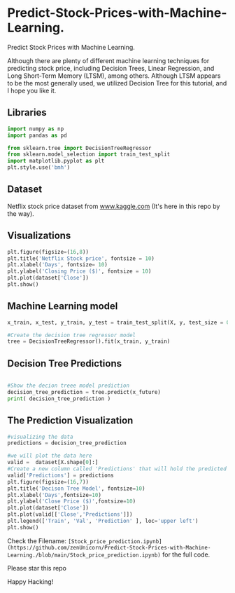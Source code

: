 # Predict-Stock-Prices-with-Machine-Learning.
Predict Stock Prices with Machine Learning.

Although there are plenty of different machine learning techniques for predicting stock price, including Decision Trees, Linear Regression, and Long Short-Term Memory (LTSM), among others. Although LTSM appears to be the most generally used, we utilized Decision Tree for this tutorial, and I hope you like it.

## Libraries
```python
import numpy as np
import pandas as pd

from sklearn.tree import DecisionTreeRegressor
from sklearn.model_selection import train_test_split
import matplotlib.pyplot as plt
plt.style.use('bmh')
```

## Dataset
Netflix stock price dataset from www.kaggle.com (It's here in this repo by the way).

## Visualizations

```python
plt.figure(figsize=(16,8))
plt.title('Netflix Stock price', fontsize = 10)
plt.xlabel('Days', fontsize= 10)
plt.ylabel('Closing Price ($)', fontsize = 10)
plt.plot(dataset['Close'])
plt.show()
```

## Machine Learning model
```python
x_train, x_test, y_train, y_test = train_test_split(X, y, test_size = 0.40)

#Create the decision tree regressor model
tree = DecisionTreeRegressor().fit(x_train, y_train)
```

## Decision Tree Predictions
```python

#Show the decion treee model prediction
decision_tree_prediction = tree.predict(x_future)
print( decision_tree_prediction )
```

## The Prediction Visualization
```python
#visualizing the data
predictions = decision_tree_prediction

#we will plot the data here
valid =  dataset[X.shape[0]:]
#Create a new column called 'Predictions' that will hold the predicted prices
valid['Predictions'] = predictions 
plt.figure(figsize=(16,7))
plt.title('Decison Tree Model', fontsize=10)
plt.xlabel('Days',fontsize=10)
plt.ylabel('Close Price ($)',fontsize=10)
plt.plot(dataset['Close'])
plt.plot(valid[['Close','Predictions']])
plt.legend(['Train', 'Val', 'Prediction' ], loc='upper left')
plt.show()
```

 Check the Filename: `[Stock_price_prediction.ipynb](https://github.com/zenUnicorn/Predict-Stock-Prices-with-Machine-Learning./blob/main/Stock_price_prediction.ipynb)` for the full code.
 
 Please star this repo

Happy Hacking!
